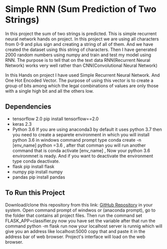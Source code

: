 # Simple RNN (Sum Prediction of Two Strings)
In this project the sum of two strings is predicted. This is simple recurrent neural network hands on project. In this project we are using all characters from 0-9 and plus sign and creating a string of all of them. And we have created the dataset using this string of characters. Then I have generated 2000 random numbers using numpy and train and test my model using RNN. The purpose is to tell that on the text data RNN(Recurrent Neural Network) works very well rather than CNN(Convolutional Neural Network)

In this Hands on project I have used Simple Recurrent Neural Network. And One Hot Encoded Vector. The purpose of using this vector is to create a group of bits among which the legal combinations of values are only those with a single high bit and all the others low.

## Dependencies
* tensorflow 2.0 	   	pip install tensorflow==2.0
* keras 2.3
* Python 3.6  If you are using anaconda3 by default it uses python 3.7 then you need to create a separete environment in which you will install python 3.6 in windows command                     prompt type conda create -n [env_name] python =3.6 , after that comman you will run another command that is conda activate [env_name] , Now your python 3.6                         environmnet is ready. And if you want to deactivate the environment type conda deactivate. 
* flask		   	pip install flask
* numpy			pip install numpy
* pandas		pip install pandas


## To Run this Project

Download/clone this repository from this link: [GitHub Repository]() in your system. 
Open command prompt of windwos or  (anaconda prompt), go to the folder that contains all project files. Then run the command set FLASK_APP=classifier.py now you have set the variable after that run the command python -m flask run now your localhost server is runnig 
which will give you an address like localhost:5000 copy that and paste it in the address bar of web browser. 
Project's interface will load on the web browser.
